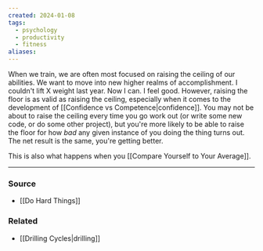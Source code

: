 ```yaml
---
created: 2024-01-08
tags:
  - psychology
  - productivity
  - fitness
aliases:
---
```

When we train, we are often most focused on raising the ceiling of our abilities. We want to move into new higher realms of accomplishment. I couldn't lift X weight last year. Now I can. I feel good. However, raising the floor is as valid as raising the ceiling, especially when it comes to the development of [[Confidence vs Competence|confidence]]. You may not be about to raise the ceiling every time you go work out (or write some new code, or do some other project), but you're more likely to be able to raise the floor for how *bad* any given instance of you doing the thing turns out. The net result is the same, you're getting better. 

This is also what happens when you [[Compare Yourself to Your Average]].

****
### Source
- [[Do Hard Things]]

### Related
- [[Drilling Cycles|drilling]]